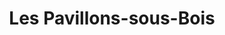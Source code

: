 ---
title: Les Pavillons-sous-Bois
url: /les-pavillons-sous-bois/
latitude: 48.911
longitude: 2.517
---
